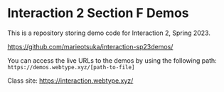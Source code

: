 # Interaction 2 Section F Demos

This is a repository storing demo code for Interaction 2, Spring 2023.

https://github.com/marieotsuka/interaction-sp23demos/

You can access the live URLs to the demos by using the following path:
`https://demos.webtype.xyz/[path-to-file]`

Class site: https://interaction.webtype.xyz/
